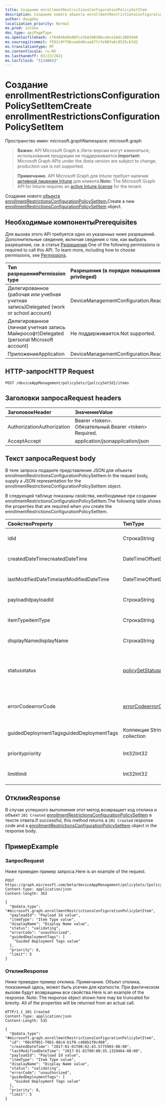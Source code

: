 ```yaml
---
title: Создание enrollmentRestrictionsConfigurationPolicySetItem
description: Создание нового объекта enrollmentRestrictionsConfigurationPolicySetItem.
author: dougeby
localization_priority: Normal
ms.prod: intune
doc_type: apiPageType
ms.openlocfilehash: cf64846d9e80fce3b8300386ce0ce1bdc2085949
ms.sourcegitcommit: f592c9ff96ceeb40caa67fcfe90fe6c8525cb7d2
ms.translationtype: MT
ms.contentlocale: ru-RU
ms.lasthandoff: 03/23/2021
ms.locfileid: "51148633"
---
```

# <a name="create-enrollmentrestrictionsconfigurationpolicysetitem"></a><span data-ttu-id="15c0c-103">Создание enrollmentRestrictionsConfigurationPolicySetItem</span><span class="sxs-lookup"><span data-stu-id="15c0c-103">Create enrollmentRestrictionsConfigurationPolicySetItem</span></span>

<span data-ttu-id="15c0c-104">Пространство имен: microsoft.graph</span><span class="sxs-lookup"><span data-stu-id="15c0c-104">Namespace: microsoft.graph</span></span>

> <span data-ttu-id="15c0c-105">**Важно:** API Microsoft Graph в /бета-версии могут изменяться; использование продукции не поддерживается.</span><span class="sxs-lookup"><span data-stu-id="15c0c-105">**Important:** Microsoft Graph APIs under the /beta version are subject to change; production use is not supported.</span></span>

> <span data-ttu-id="15c0c-106">**Примечание.** API Microsoft Graph для Intune требует наличия [активной лицензии Intune](https://go.microsoft.com/fwlink/?linkid=839381) для клиента.</span><span class="sxs-lookup"><span data-stu-id="15c0c-106">**Note:** The Microsoft Graph API for Intune requires an [active Intune license](https://go.microsoft.com/fwlink/?linkid=839381) for the tenant.</span></span>

<span data-ttu-id="15c0c-107">Создание нового [объекта enrollmentRestrictionsConfigurationPolicySetItem.](../resources/intune-policyset-enrollmentrestrictionsconfigurationpolicysetitem.md)</span><span class="sxs-lookup"><span data-stu-id="15c0c-107">Create a new [enrollmentRestrictionsConfigurationPolicySetItem](../resources/intune-policyset-enrollmentrestrictionsconfigurationpolicysetitem.md) object.</span></span>

## <a name="prerequisites"></a><span data-ttu-id="15c0c-108">Необходимые компоненты</span><span class="sxs-lookup"><span data-stu-id="15c0c-108">Prerequisites</span></span>
<span data-ttu-id="15c0c-p101">Для вызова этого API требуется одно из указанных ниже разрешений. Дополнительные сведения, включая сведения о том, как выбрать разрешения, см. в статье [Разрешения](/graph/permissions-reference).</span><span class="sxs-lookup"><span data-stu-id="15c0c-p101">One of the following permissions is required to call this API. To learn more, including how to choose permissions, see [Permissions](/graph/permissions-reference).</span></span>

|<span data-ttu-id="15c0c-111">Тип разрешения</span><span class="sxs-lookup"><span data-stu-id="15c0c-111">Permission type</span></span>|<span data-ttu-id="15c0c-112">Разрешения (в порядке повышения привилегий)</span><span class="sxs-lookup"><span data-stu-id="15c0c-112">Permissions (from least to most privileged)</span></span>|
|:---|:---|
|<span data-ttu-id="15c0c-113">Делегированное (рабочая или учебная учетная запись)</span><span class="sxs-lookup"><span data-stu-id="15c0c-113">Delegated (work or school account)</span></span>|<span data-ttu-id="15c0c-114">DeviceManagementConfiguration.ReadWrite.All</span><span class="sxs-lookup"><span data-stu-id="15c0c-114">DeviceManagementConfiguration.ReadWrite.All</span></span>|
|<span data-ttu-id="15c0c-115">Делегированное (личная учетная запись Майкрософт)</span><span class="sxs-lookup"><span data-stu-id="15c0c-115">Delegated (personal Microsoft account)</span></span>|<span data-ttu-id="15c0c-116">Не поддерживается.</span><span class="sxs-lookup"><span data-stu-id="15c0c-116">Not supported.</span></span>|
|<span data-ttu-id="15c0c-117">Приложение</span><span class="sxs-lookup"><span data-stu-id="15c0c-117">Application</span></span>|<span data-ttu-id="15c0c-118">DeviceManagementConfiguration.ReadWrite.All</span><span class="sxs-lookup"><span data-stu-id="15c0c-118">DeviceManagementConfiguration.ReadWrite.All</span></span>|

## <a name="http-request"></a><span data-ttu-id="15c0c-119">HTTP-запрос</span><span class="sxs-lookup"><span data-stu-id="15c0c-119">HTTP Request</span></span>
<!-- {
  "blockType": "ignored"
}
-->
``` http
POST /deviceAppManagement/policySets/{policySetId}/items
```

## <a name="request-headers"></a><span data-ttu-id="15c0c-120">Заголовки запроса</span><span class="sxs-lookup"><span data-stu-id="15c0c-120">Request headers</span></span>
|<span data-ttu-id="15c0c-121">Заголовок</span><span class="sxs-lookup"><span data-stu-id="15c0c-121">Header</span></span>|<span data-ttu-id="15c0c-122">Значение</span><span class="sxs-lookup"><span data-stu-id="15c0c-122">Value</span></span>|
|:---|:---|
|<span data-ttu-id="15c0c-123">Authorization</span><span class="sxs-lookup"><span data-stu-id="15c0c-123">Authorization</span></span>|<span data-ttu-id="15c0c-124">Bearer &lt;token&gt;. Обязательный.</span><span class="sxs-lookup"><span data-stu-id="15c0c-124">Bearer &lt;token&gt; Required.</span></span>|
|<span data-ttu-id="15c0c-125">Accept</span><span class="sxs-lookup"><span data-stu-id="15c0c-125">Accept</span></span>|<span data-ttu-id="15c0c-126">application/json</span><span class="sxs-lookup"><span data-stu-id="15c0c-126">application/json</span></span>|

## <a name="request-body"></a><span data-ttu-id="15c0c-127">Текст запроса</span><span class="sxs-lookup"><span data-stu-id="15c0c-127">Request body</span></span>
<span data-ttu-id="15c0c-128">В теле запроса подарите представление JSON для объекта enrollmentRestrictionsConfigurationPolicySetItem.</span><span class="sxs-lookup"><span data-stu-id="15c0c-128">In the request body, supply a JSON representation for the enrollmentRestrictionsConfigurationPolicySetItem object.</span></span>

<span data-ttu-id="15c0c-129">В следующей таблице показаны свойства, необходимые при создании enrollmentRestrictionsConfigurationPolicySetItem.</span><span class="sxs-lookup"><span data-stu-id="15c0c-129">The following table shows the properties that are required when you create the enrollmentRestrictionsConfigurationPolicySetItem.</span></span>

|<span data-ttu-id="15c0c-130">Свойство</span><span class="sxs-lookup"><span data-stu-id="15c0c-130">Property</span></span>|<span data-ttu-id="15c0c-131">Тип</span><span class="sxs-lookup"><span data-stu-id="15c0c-131">Type</span></span>|<span data-ttu-id="15c0c-132">Описание</span><span class="sxs-lookup"><span data-stu-id="15c0c-132">Description</span></span>|
|:---|:---|:---|
|<span data-ttu-id="15c0c-133">id</span><span class="sxs-lookup"><span data-stu-id="15c0c-133">id</span></span>|<span data-ttu-id="15c0c-134">Строка</span><span class="sxs-lookup"><span data-stu-id="15c0c-134">String</span></span>|<span data-ttu-id="15c0c-135">Клавиша MobileAppPolicySetItem.</span><span class="sxs-lookup"><span data-stu-id="15c0c-135">Key of the MobileAppPolicySetItem.</span></span> <span data-ttu-id="15c0c-136">Унаследованный от [policySetItem](../resources/intune-policyset-policysetitem.md)</span><span class="sxs-lookup"><span data-stu-id="15c0c-136">Inherited from [policySetItem](../resources/intune-policyset-policysetitem.md)</span></span>|
|<span data-ttu-id="15c0c-137">createdDateTime</span><span class="sxs-lookup"><span data-stu-id="15c0c-137">createdDateTime</span></span>|<span data-ttu-id="15c0c-138">DateTimeOffset</span><span class="sxs-lookup"><span data-stu-id="15c0c-138">DateTimeOffset</span></span>|<span data-ttu-id="15c0c-139">Время создания PolicySetItem.</span><span class="sxs-lookup"><span data-stu-id="15c0c-139">Creation time of the PolicySetItem.</span></span> <span data-ttu-id="15c0c-140">Унаследованный от [policySetItem](../resources/intune-policyset-policysetitem.md)</span><span class="sxs-lookup"><span data-stu-id="15c0c-140">Inherited from [policySetItem](../resources/intune-policyset-policysetitem.md)</span></span>|
|<span data-ttu-id="15c0c-141">lastModifiedDateTime</span><span class="sxs-lookup"><span data-stu-id="15c0c-141">lastModifiedDateTime</span></span>|<span data-ttu-id="15c0c-142">DateTimeOffset</span><span class="sxs-lookup"><span data-stu-id="15c0c-142">DateTimeOffset</span></span>|<span data-ttu-id="15c0c-143">Последнее измененное время политикиSetItem.</span><span class="sxs-lookup"><span data-stu-id="15c0c-143">Last modified time of the PolicySetItem.</span></span> <span data-ttu-id="15c0c-144">Унаследованный от [policySetItem](../resources/intune-policyset-policysetitem.md)</span><span class="sxs-lookup"><span data-stu-id="15c0c-144">Inherited from [policySetItem](../resources/intune-policyset-policysetitem.md)</span></span>|
|<span data-ttu-id="15c0c-145">payloadId</span><span class="sxs-lookup"><span data-stu-id="15c0c-145">payloadId</span></span>|<span data-ttu-id="15c0c-146">Строка</span><span class="sxs-lookup"><span data-stu-id="15c0c-146">String</span></span>|<span data-ttu-id="15c0c-147">PayloadId of the PolicySetItem.</span><span class="sxs-lookup"><span data-stu-id="15c0c-147">PayloadId of the PolicySetItem.</span></span> <span data-ttu-id="15c0c-148">Унаследованный от [policySetItem](../resources/intune-policyset-policysetitem.md)</span><span class="sxs-lookup"><span data-stu-id="15c0c-148">Inherited from [policySetItem](../resources/intune-policyset-policysetitem.md)</span></span>|
|<span data-ttu-id="15c0c-149">itemType</span><span class="sxs-lookup"><span data-stu-id="15c0c-149">itemType</span></span>|<span data-ttu-id="15c0c-150">Строка</span><span class="sxs-lookup"><span data-stu-id="15c0c-150">String</span></span>|<span data-ttu-id="15c0c-151">policySetType policySetItem.</span><span class="sxs-lookup"><span data-stu-id="15c0c-151">policySetType of the PolicySetItem.</span></span> <span data-ttu-id="15c0c-152">Унаследованный от [policySetItem](../resources/intune-policyset-policysetitem.md)</span><span class="sxs-lookup"><span data-stu-id="15c0c-152">Inherited from [policySetItem](../resources/intune-policyset-policysetitem.md)</span></span>|
|<span data-ttu-id="15c0c-153">displayName</span><span class="sxs-lookup"><span data-stu-id="15c0c-153">displayName</span></span>|<span data-ttu-id="15c0c-154">Строка</span><span class="sxs-lookup"><span data-stu-id="15c0c-154">String</span></span>|<span data-ttu-id="15c0c-155">DisplayName of the PolicySetItem.</span><span class="sxs-lookup"><span data-stu-id="15c0c-155">DisplayName of the PolicySetItem.</span></span> <span data-ttu-id="15c0c-156">Унаследованный от [policySetItem](../resources/intune-policyset-policysetitem.md)</span><span class="sxs-lookup"><span data-stu-id="15c0c-156">Inherited from [policySetItem](../resources/intune-policyset-policysetitem.md)</span></span>|
|<span data-ttu-id="15c0c-157">status</span><span class="sxs-lookup"><span data-stu-id="15c0c-157">status</span></span>|[<span data-ttu-id="15c0c-158">policySetStatus</span><span class="sxs-lookup"><span data-stu-id="15c0c-158">policySetStatus</span></span>](../resources/intune-policyset-policysetstatus.md)|<span data-ttu-id="15c0c-159">Состояние PolicySetItem.</span><span class="sxs-lookup"><span data-stu-id="15c0c-159">Status of the PolicySetItem.</span></span> <span data-ttu-id="15c0c-160">Унаследовано от [policySetItem](../resources/intune-policyset-policysetitem.md).</span><span class="sxs-lookup"><span data-stu-id="15c0c-160">Inherited from [policySetItem](../resources/intune-policyset-policysetitem.md).</span></span> <span data-ttu-id="15c0c-161">Возможные значения: `unknown`, `validating`, `partialSuccess`, `success`, `error`, `notAssigned`.</span><span class="sxs-lookup"><span data-stu-id="15c0c-161">Possible values are: `unknown`, `validating`, `partialSuccess`, `success`, `error`, `notAssigned`.</span></span>|
|<span data-ttu-id="15c0c-162">errorCode</span><span class="sxs-lookup"><span data-stu-id="15c0c-162">errorCode</span></span>|[<span data-ttu-id="15c0c-163">errorCode</span><span class="sxs-lookup"><span data-stu-id="15c0c-163">errorCode</span></span>](../resources/intune-policyset-errorcode.md)|<span data-ttu-id="15c0c-164">Код ошибки, если таковое произошло.</span><span class="sxs-lookup"><span data-stu-id="15c0c-164">Error code if any occured.</span></span> <span data-ttu-id="15c0c-165">Унаследовано от [policySetItem](../resources/intune-policyset-policysetitem.md).</span><span class="sxs-lookup"><span data-stu-id="15c0c-165">Inherited from [policySetItem](../resources/intune-policyset-policysetitem.md).</span></span> <span data-ttu-id="15c0c-166">Возможные значения: `noError`, `unauthorized`, `notFound`, `deleted`.</span><span class="sxs-lookup"><span data-stu-id="15c0c-166">Possible values are: `noError`, `unauthorized`, `notFound`, `deleted`.</span></span>|
|<span data-ttu-id="15c0c-167">guidedDeploymentTags</span><span class="sxs-lookup"><span data-stu-id="15c0c-167">guidedDeploymentTags</span></span>|<span data-ttu-id="15c0c-168">Коллекция String</span><span class="sxs-lookup"><span data-stu-id="15c0c-168">String collection</span></span>|<span data-ttu-id="15c0c-169">Теги управляемого развертывания, унаследованной [от policySetItem](../resources/intune-policyset-policysetitem.md)</span><span class="sxs-lookup"><span data-stu-id="15c0c-169">Tags of the guided deployment Inherited from [policySetItem](../resources/intune-policyset-policysetitem.md)</span></span>|
|<span data-ttu-id="15c0c-170">priority</span><span class="sxs-lookup"><span data-stu-id="15c0c-170">priority</span></span>|<span data-ttu-id="15c0c-171">Int32</span><span class="sxs-lookup"><span data-stu-id="15c0c-171">Int32</span></span>|<span data-ttu-id="15c0c-172">Приоритет enrollmentRestrictionsConfigurationPolicySetItem.</span><span class="sxs-lookup"><span data-stu-id="15c0c-172">Priority of the EnrollmentRestrictionsConfigurationPolicySetItem.</span></span>|
|<span data-ttu-id="15c0c-173">limit</span><span class="sxs-lookup"><span data-stu-id="15c0c-173">limit</span></span>|<span data-ttu-id="15c0c-174">Int32</span><span class="sxs-lookup"><span data-stu-id="15c0c-174">Int32</span></span>|<span data-ttu-id="15c0c-175">Ограничение enrollmentRestrictionsConfigurationPolicySetItem.</span><span class="sxs-lookup"><span data-stu-id="15c0c-175">Limit of the EnrollmentRestrictionsConfigurationPolicySetItem.</span></span>|



## <a name="response"></a><span data-ttu-id="15c0c-176">Отклик</span><span class="sxs-lookup"><span data-stu-id="15c0c-176">Response</span></span>
<span data-ttu-id="15c0c-177">В случае успешного выполнения этот метод возвращает код отклика и объект `201 Created` [enrollmentRestrictionsConfigurationPolicySetItem](../resources/intune-policyset-enrollmentrestrictionsconfigurationpolicysetitem.md) в тексте ответа.</span><span class="sxs-lookup"><span data-stu-id="15c0c-177">If successful, this method returns a `201 Created` response code and a [enrollmentRestrictionsConfigurationPolicySetItem](../resources/intune-policyset-enrollmentrestrictionsconfigurationpolicysetitem.md) object in the response body.</span></span>

## <a name="example"></a><span data-ttu-id="15c0c-178">Пример</span><span class="sxs-lookup"><span data-stu-id="15c0c-178">Example</span></span>

### <a name="request"></a><span data-ttu-id="15c0c-179">Запрос</span><span class="sxs-lookup"><span data-stu-id="15c0c-179">Request</span></span>
<span data-ttu-id="15c0c-180">Ниже приведен пример запроса.</span><span class="sxs-lookup"><span data-stu-id="15c0c-180">Here is an example of the request.</span></span>
``` http
POST https://graph.microsoft.com/beta/deviceAppManagement/policySets/{policySetId}/items
Content-type: application/json
Content-length: 363

{
  "@odata.type": "#microsoft.graph.enrollmentRestrictionsConfigurationPolicySetItem",
  "payloadId": "Payload Id value",
  "itemType": "Item Type value",
  "displayName": "Display Name value",
  "status": "validating",
  "errorCode": "unauthorized",
  "guidedDeploymentTags": [
    "Guided Deployment Tags value"
  ],
  "priority": 8,
  "limit": 5
}
```

### <a name="response"></a><span data-ttu-id="15c0c-181">Отклик</span><span class="sxs-lookup"><span data-stu-id="15c0c-181">Response</span></span>
<span data-ttu-id="15c0c-p110">Ниже приведен пример отклика. Примечание. Объект отклика, показанный здесь, может быть усечен для краткости. При фактическом вызове будут возвращены все свойства.</span><span class="sxs-lookup"><span data-stu-id="15c0c-p110">Here is an example of the response. Note: The response object shown here may be truncated for brevity. All of the properties will be returned from an actual call.</span></span>
``` http
HTTP/1.1 201 Created
Content-Type: application/json
Content-Length: 535

{
  "@odata.type": "#microsoft.graph.enrollmentRestrictionsConfigurationPolicySetItem",
  "id": "08c4f0b1-f0b1-08c4-b1f0-c408b1f0c408",
  "createdDateTime": "2017-01-01T00:02:43.5775965-08:00",
  "lastModifiedDateTime": "2017-01-01T00:00:35.1329464-08:00",
  "payloadId": "Payload Id value",
  "itemType": "Item Type value",
  "displayName": "Display Name value",
  "status": "validating",
  "errorCode": "unauthorized",
  "guidedDeploymentTags": [
    "Guided Deployment Tags value"
  ],
  "priority": 8,
  "limit": 5
}
```




